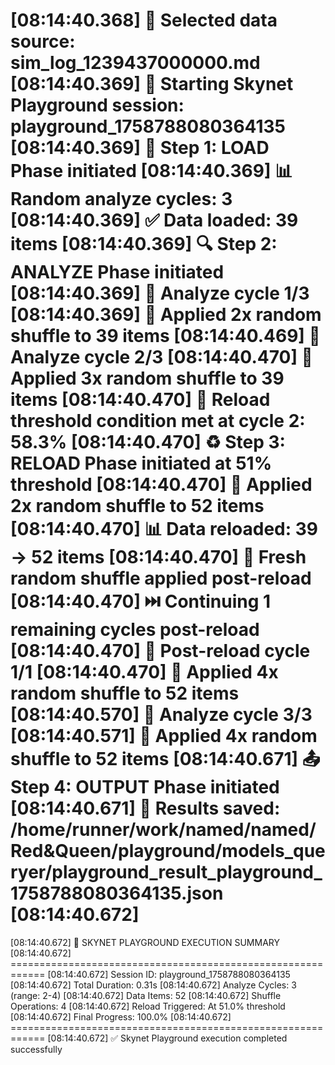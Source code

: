 [08:14:40.368] 🎯 Selected data source: sim_log_1239437000000.md
[08:14:40.369] 🚀 Starting Skynet Playground session: playground_1758788080364135
[08:14:40.369] 🔄 Step 1: LOAD Phase initiated
[08:14:40.369] 📊 Random analyze cycles: 3
[08:14:40.369] ✅ Data loaded: 39 items
[08:14:40.369] 🔍 Step 2: ANALYZE Phase initiated
[08:14:40.369] 🔄 Analyze cycle 1/3
[08:14:40.369] 🔀 Applied 2x random shuffle to 39 items
[08:14:40.469] 🔄 Analyze cycle 2/3
[08:14:40.470] 🔀 Applied 3x random shuffle to 39 items
[08:14:40.470] 🎯 Reload threshold condition met at cycle 2: 58.3%
[08:14:40.470] ♻️ Step 3: RELOAD Phase initiated at 51% threshold
[08:14:40.470] 🔀 Applied 2x random shuffle to 52 items
[08:14:40.470] 📊 Data reloaded: 39 → 52 items
[08:14:40.470] 🔀 Fresh random shuffle applied post-reload
[08:14:40.470] ⏭️ Continuing 1 remaining cycles post-reload
[08:14:40.470] 🔄 Post-reload cycle 1/1
[08:14:40.470] 🔀 Applied 4x random shuffle to 52 items
[08:14:40.570] 🔄 Analyze cycle 3/3
[08:14:40.571] 🔀 Applied 4x random shuffle to 52 items
[08:14:40.671] 📤 Step 4: OUTPUT Phase initiated
[08:14:40.671] 💾 Results saved: /home/runner/work/named/named/Red&Queen/playground/models_queryer/playground_result_playground_1758788080364135.json
[08:14:40.672] 
============================================================
[08:14:40.672] 🎯 SKYNET PLAYGROUND EXECUTION SUMMARY
[08:14:40.672] ============================================================
[08:14:40.672] Session ID: playground_1758788080364135
[08:14:40.672] Total Duration: 0.31s
[08:14:40.672] Analyze Cycles: 3 (range: 2-4)
[08:14:40.672] Data Items: 52
[08:14:40.672] Shuffle Operations: 4
[08:14:40.672] Reload Triggered: At 51.0% threshold
[08:14:40.672] Final Progress: 100.0%
[08:14:40.672] ============================================================
[08:14:40.672] ✅ Skynet Playground execution completed successfully
